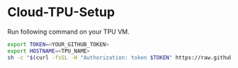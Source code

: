# Cloud-TPU-Setup

Run following command on your TPU VM.

```bash
export TOKEN=<YOUR_GITHUB_TOKEN>
export HOSTNAME=<TPU_NAME>
sh -c "$(curl -fsSL -H "Authorization: token $TOKEN" https://raw.githubusercontent.com/yuneg11/Cloud-TPU-Setup/master/setup.sh)"
```
